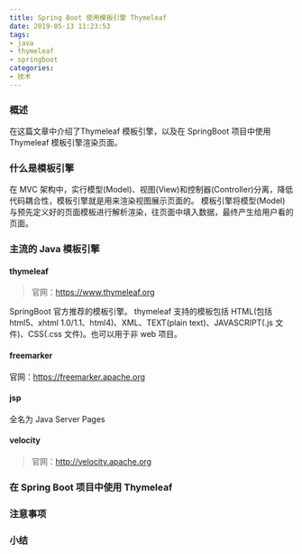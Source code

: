 ```yaml
---
title: Spring Boot 使用模板引擎 Thymeleaf
date: 2019-05-13 11:23:53
tags:
- java
- thymeleaf
- springboot
categories:
- 技术
---
```


### 概述
在这篇文章中介绍了Thymeleaf 模板引擎，以及在 SpringBoot 项目中使用 Thymeleaf 模板引擎渲染页面。

### 什么是模板引擎
在 MVC 架构中，实行模型(Model)、视图(View)和控制器(Controller)分离，降低代码耦合性，模板引擎就是用来渲染视图展示页面的。
模板引擎将模型(Model) 与预先定义好的页面模板进行解析渲染，往页面中填入数据，最终产生给用户看的页面。

### 主流的 Java 模板引擎
#### thymeleaf
> 官网：<https://www.thymeleaf.org>

SpringBoot 官方推荐的模板引擎。
thymeleaf 支持的模板包括 HTML(包括 html5、xhtml 1.0/1.1、html4)、XML、TEXT(plain text)、JAVASCRIPT(.js 文件)、CSS(.css 文件)。也可以用于非 web 项目。

#### freemarker
官网：<https://freemarker.apache.org>

#### jsp
全名为 Java Server Pages

#### velocity
> 官网：<http://velocity.apache.org>


### 在 Spring Boot 项目中使用 Thymeleaf

### 注意事项

### 小结

